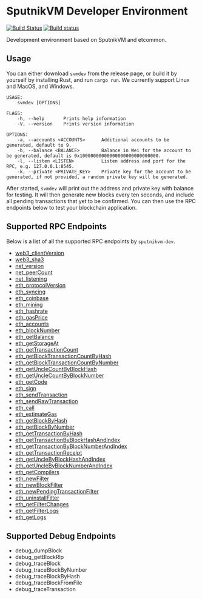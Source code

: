 # SputnikVM Developer Environment

[![Build Status](https://travis-ci.org/ethereumproject/sputnikvm-dev.svg?branch=master)](https://travis-ci.org/ethereumproject/sputnikvm-dev) [![Build status](https://ci.appveyor.com/api/projects/status/k4wytswph99qt9m9?svg=true)](https://ci.appveyor.com/project/splix/sputnikvm-dev)

Development environment based on SputnikVM and etcommon.

## Usage

You can either download `svmdev` from the release page, or build it by yourself by installing Rust, and run `cargo run`. We currently support Linux and MacOS, and Windows.

```
USAGE:
    svmdev [OPTIONS]

FLAGS:
    -h, --help       Prints help information
    -V, --version    Prints version information

OPTIONS:
    -a, --accounts <ACCOUNTS>      Additional accounts to be generated, default to 9.
    -b, --balance <BALANCE>        Balance in Wei for the account to be generated, default is 0x10000000000000000000000000000.
    -l, --listen <LISTEN>          Listen address and port for the RPC, e.g. 127.0.0.1:8545.
    -k, --private <PRIVATE_KEY>    Private key for the account to be generated, if not provided, a random private key will be generated.
```

After started, `svmdev` will print out the address and private key with balance for testing. It will then generate new blocks every ten seconds, and include all pending transactions that yet to be confirmed. You can then use the RPC endpoints below to test your blockchain application.

## Supported RPC Endpoints

Below is a list of all the supported RPC endpoints by `sputnikvm-dev`.

* [web3_clientVersion](#web3_clientversion)
* [web3_sha3](#web3_sha3)
* [net_version](#net_version)
* [net_peerCount](#net_peercount)
* [net_listening](#net_listening)
* [eth_protocolVersion](#eth_protocolversion)
* [eth_syncing](#eth_syncing)
* [eth_coinbase](#eth_coinbase)
* [eth_mining](#eth_mining)
* [eth_hashrate](#eth_hashrate)
* [eth_gasPrice](#eth_gasprice)
* [eth_accounts](#eth_accounts)
* [eth_blockNumber](#eth_blocknumber)
* [eth_getBalance](#eth_getbalance)
* [eth_getStorageAt](#eth_getstorageat)
* [eth_getTransactionCount](#eth_gettransactioncount)
* [eth_getBlockTransactionCountByHash](#eth_getblocktransactioncountbyhash)
* [eth_getBlockTransactionCountByNumber](#eth_getblocktransactioncountbynumber)
* [eth_getUncleCountByBlockHash](#eth_getunclecountbyblockhash)
* [eth_getUncleCountByBlockNumber](#eth_getunclecountbyblocknumber)
* [eth_getCode](#eth_getcode)
* [eth_sign](#eth_sign)
* [eth_sendTransaction](#eth_sendtransaction)
* [eth_sendRawTransaction](#eth_sendrawtransaction)
* [eth_call](#eth_call)
* [eth_estimateGas](#eth_estimategas)
* [eth_getBlockByHash](#eth_getblockbyhash)
* [eth_getBlockByNumber](#eth_getblockbynumber)
* [eth_getTransactionByHash](#eth_gettransactionbyhash)
* [eth_getTransactionByBlockHashAndIndex](#eth_gettransactionbyblockhashandindex)
* [eth_getTransactionByBlockNumberAndIndex](#eth_gettransactionbyblocknumberandindex)
* [eth_getTransactionReceipt](#eth_gettransactionreceipt)
* [eth_getUncleByBlockHashAndIndex](#eth_getunclebyblockhashandindex)
* [eth_getUncleByBlockNumberAndIndex](#eth_getunclebyblocknumberandindex)
* [eth_getCompilers](#eth_getcompilers)
* [eth_newFilter](#eth_newfilter)
* [eth_newBlockFilter](#eth_newblockfilter)
* [eth_newPendingTransactionFilter](#eth_newpendingtransactionfilter)
* [eth_uninstallFilter](#eth_uninstallfilter)
* [eth_getFilterChanges](#eth_getfilterchanges)
* [eth_getFilterLogs](#eth_getfilterlogs)
* [eth_getLogs](#eth_getlogs)

## Supported Debug Endpoints

* debug_dumpBlock
* debug_getBlockRlp
* debug_traceBlock
* debug_traceBlockByNumber
* debug_traceBlockByHash
* debug_traceBlockFromFile
* debug_traceTransaction
